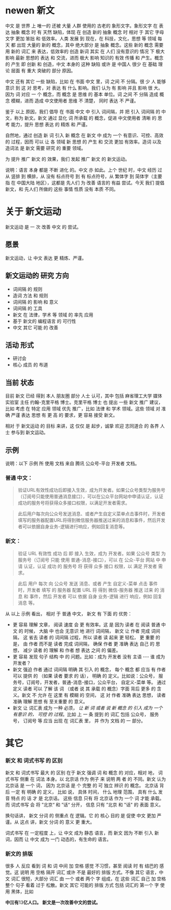newen 新文
==========

中文 是 世界 上 唯一的 还被 大量 人群 使用的 古老的 象形文字。象形文字 在 表达 抽象 概念 时 有 天然 缺陷，体现 在 创造 新的 抽象 概念 时 相对 于 其它 字母文字 更加 笨拙 和 低效率。人类 发展 到 现在，在 科技，文化，思想 等 领域 每天 都 出现 大量的 新的 概念，其中 绝大部分 是 抽象 概念。这些 新的 概念 需要 用 新的 词汇 来 表达，低效率的 创造 新词 其实 在 人们 没有意识的 情况 下 极大 影响 最新 思想的 表达 和 交流，进而 极大 影响 知识的 有效 传播 和 产生。概念的 产生 即 创新 和 创造，中文 本身的 这种 缺陷 或许 是 中国人 很少 在 基础 理论 层面 有 重大 突破的 部分 原因。

中文 还有 其它 一些 缺陷，比如 在 书面 中文 里，词 之间 不 分隔。很 少 人 能够 意识 到 这 对 思考，对 表达 有 什么 影响。我们 认为 有 影响 并且 影响 很 大。  因为 词 对应 一 个 概念，而 概念 是 思维 的 基本 单位。词 之间 不 分隔 造成 概念 模糊，进而 造成 中文使用者 思维 不 清楚， 同时 表达 不 严谨。

鉴于 以上 原因，我们 倡导 在 书面 中文 中 引入 词间隔，并 把 引入 词间隔 的 中文，称为 新文。新文 通过 显化 词 所承载 的 概念，促进 中文使用者 清晰 的 思考 能力，提升 思想 表达 的 精炼 和 严谨。 

自然地，通过 创造 新 词 引入 新 概念 在 新文 中 成为 一个 有意识、可控、高效 的 过程，因而 可以 让 各 领域 新 思想 的 产生 和 交流 更加 有效率。造词 以及 造词法 是 新文 需要 研究 的 重要 领域。

为 提升 推广 新文 的 效果，我们 发起 推广 新文 的 新文运动。

说明：语言 本身 都是 不断 进化 的。中文 亦 如此。上个 世纪 时，中文 经历 过 从 竖排 到 横排，从 没有 标点符号 到 有 标点符号，从 繁体字 到 简体字（主要 指 在 中国大陆 地区），这都是 先人们 为 改善 语言的 有益 尝试。今天 我们 提倡 新文，和 先人们 所做的 这些 事情 性质 没有 本质 不同。

关于 新文运动
=============

新文运动 是 一 次 改善 中文 的 尝试。 

愿景
----
新文运动，让 中文 表达 更 精炼、严谨。

新文运动的 研究 方向
-----------------
- 词间隔 的 规则
- 造词 方法 和 规则
- 词间隔 的 影响 和 意义
- 词间隔 的 工具
- 新文 在 法律，学术 等 领域 的 率先 应用
- 基于 新文的 编程语言 的 可行性
- 中文 其它 可能 的 改善

活动 形式
--------
- 研讨会
- 核心 成员 的 布道


当前 状态
-------
目前 新文 已经 得到 本人 朋友圈 部分 人士 认可，其中 包括 麻省理工大学 媒体实验室 主任 约翰-克里平格 博士。克里平格 博士 也 提出 一些 新文 推广 建议，比如 考虑 在 特定 应用 领域 优先 推广，比如 法律 和 学术 领域。这些 领域 对 准确 严谨 表达 思想 有 更 高 的 要求，更 容易 接受 新文。

相对 于 新文运动 的 目标 来讲，这 仅仅 是 起步，诚挚 欢迎 志同道合 的 各界 人士 参与到 新文运动。


示例
---

说明：以下 示例 所 使用 文档 来自 腾讯 公众号-平台 开发者 文档。

### 普通 中文：
> 验证URL有效性成功后即接入生效，成为开发者。如果公众号类型为服务号（订阅号只能使用普通消息接口），可以在公众平台网站中申请认证，认证成功的服务号将获得众多接口权限，以满足开发者需求。

> 此后用户每次向公众号发送消息、或者产生自定义菜单点击事件时，开发者填写的服务器配置URL将得到微信服务器推送过来的消息和事件，然后开发者可以依据自身业务-逻辑进行响应，例如回复消息等。

### 新文：
> 验证 URL 有效性 成功 后 即 接入 生效，成为 开发者。如果 公众号 类型 为 服务号（订阅号 只能 使用 普通-消息-接口），可以 在 公众-平台 网站 中 申请 认证，认证 成功 的 服务号 将 获得 众多 接口 权限，以 满足 开发者 需求。

> 此后 用户 每次 向 公众号 发送 消息、或者 产生 自定义-菜单 点击 事件 时，开发者 填写 的 服务器 配置 URL 将 得到 微信-服务器 推送 过来 的 消息 和 事件，然后 开发者 可以 依据 自身 业务-逻辑 进行 响应，例如 回复 消息 等。

从 以上 示例 看出， 相对 于 普通 中文， 新文 有 下面 的 优势：
- 更 容易 理解 文章， 阅读 速度 会 更 有效率。这 是 因为 读者 在 阅读 普通 中文 的 时候， 大脑 中 也会 无意识 地 进行 词间隔， 新文  让 作者 完成 词间隔， 这 省去 读者 的 词间隔 过程，所以 读者 读 起来 更 轻松， 更 重要 的 是， 由 作者 而不是 读者 完成 词间隔， 确保 作者 更 准确 表达 自己 的 思想， 减少 读者 的 理解 和 作者 想 表达 之间 的 偏差。
- 更 容易 发现 句子 结构 中 的 问题。比如：成为 开发者 没有 主语 --- 谁 成为 开发者？
- 新文 强迫 作者 通过 词间隔 明确 其 引入 的 概念， 每个 概念 都 应当 有 作者 可以 提供 的 （如果 读者 要求 的 话）， 明确 的 定义。比如说：公众号， 服务号，订阅号，开发者，普通-消息-接口，公众平台， 自定义-菜单 等。 通过 定义 读者 可以 了解 该 词 （或者 说 其 承载 的 概念）字面 背后 更多 的 含义。新文 不 允许 在 这里 有 模糊 的 空间， 这 对 作者 准确 表达 思想， 读者 准确 理解 思想 有 至关重要 的 意义。
- 新文 让 词汇表 成为 一种 必须， *让 新 词 或者 说 新 概念 的 引入 成为 一个 有意识 的， 可控 的 过程*。比如 上 一 条 提到 的 词汇 包括 公众号， 服务号， 订阅号 等 应当 出现 在 词汇表 里， 并 作为 文档 的 一 部分。

其它
====

### 新文 和 词式书写 的 区别
新文 和 词式书写 最大 的 区别 在于 新文 强调 词 和 概念 的 对应，相对 地， 词式书写 侧重 在 词法 本身。以 北京话 作为 例子 来 说明 两 者 的 不同。新文 认为 北京话 是 一个 词， 因为 北京话 是 个 完整 的 可 独立 辨识 的 概念。 北京话 背后 一定 有 明确 的 定义， 比如 说， 具体 时间， 什么 地理 范围， 具有 什么 发音 特点 的 话 才 是 北京话。 这些 信息 只有 将 北京话 作为 一个 词 才能 承载。 而 词式书写 会 将 ”北京“ 和 ”话“ 分开， 信息 只有 ”北京 和 "话" 的 表面 意义。

换句话讲， 新文 分词 的 侧重点 在 逻辑。它 的 核心 目的 是 促使 中文 更加 严谨。从 这点 讲，新文 分词 的 意义 更 重大。

词式书写 在 一定程度 上，让 中文 成为 静态 语言，而 新文 因为 不断 引入 新词，因而 让 中文 成为 一门 动态的，有生命的 语言。

### 新文的 排版
很多 人 反应 看到 词 和 词 中间 加 空格 感觉 不习惯，甚至 阅读 时 有 结巴的 感觉。这 说明 用 空格 隔开 词汇 或许 不是 最好的 排版 方式。不像 其它 语言，中文 词汇 很短，大部分 词汇 由 一个 或者 两个 字 组成，在 这些 词汇 自己 加 空格 整个 句子 看着 过于 松散。新文 其它 可能的 排版 方式 包括 词汇的 第一个 字 使用 黑体，比如 

<b>中</b>国<b>有</b>13<b>亿<b><b>人</b>口。
<b>新文</b>是<b>一次</b><b>改</b>善<b>中</b>文的<b>尝</b>试。